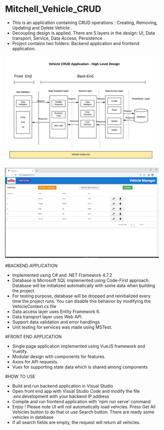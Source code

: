# Mitchell_Vehicle_CRUD
- This is an application containing CRUD operations : Creating, Removing, Updating and Delete Vehicle .
- Decoupling design is applied. There are 5 layers in the design: UI, Data transport, Service, Data Access, Persistence .
- Project contains two folders: Backend application and frontend application.

![alt text](highLevel.png)


![alt text](ui.png)

#BACKEND APPLICATION 
 - Implemented using C# and .NET Framework 4.7.2
 - Database is  Microsoft SQL implemented using Code-First approach. Database will be initialized automatically with some data when building the project. 
 - For testing purpose, database will be dropped and reinitialized every time the project runs. You can disable this behavior by modifying the VehicleContext.cs file
 - Data access layer uses Entity Framework 6.
 - Data transport layer uses Web API. 
- Support data validation and error handlings 
- Unit testing for services was made using MSTest.

#FRONT END APPLICATION
- Single page application implemented using VueJS framework and Vuetify.
- Modular design with components for features.
- Axios for API requests.
- Vuex for supporting state data which is shared among components 

#HOW TO USE
-	Build and run backend application in Visual Studio 
-	Open front end app with Visual Studio Code and modify the file .env.development with your backend IP address
-	Compile and run frontend application with ‘npm run serve’ command
-	Enjoy ! Please note UI will not automatically load vehicles. Press Get All Vehicles button to do that or use Search button. There are ready some vehicles in database
-	If all search fields are empty, the request will return all vehicles.
	
